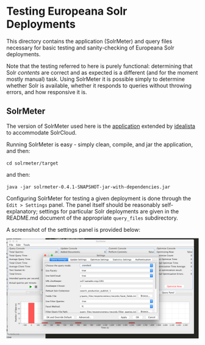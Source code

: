 # Testing Europeana Solr Deployments

This directory contains the application (SolrMeter) and query files necessary for basic testing and sanity-checking of Europeana Solr deployments. 

Note that the testing referred to here is purely functional: determining that Solr _contents_ are correct and as expected is a different (and for the moment mostly manual) task. Using SolrMeter it is possible simply to determine whether Solr is available, whether it responds to queries without throwing errors, and how responsive it is.

## SolrMeter

The version of SolrMeter used here is the [application](https://github.com/idealista/solrmeter) extended by [idealista](https://github.com/idealista) to accommodate SolrCloud.

Running SolrMeter is easy - simply clean, compile, and jar the application, and then:

`cd solrmeter/target`

and then:

`java -jar solrmeter-0.4.1-SNAPSHOT-jar-with-dependencies.jar`

Configuring SolrMeter for testing a given deployment is done through the `Edit > Settings` panel. The panel itself should be reasonably self-explanatory; settings for particular Solr deployments are given in the README.md document of the appropriate `query_files` subdirectory.

A screenshot of the settings panel is provided below:

![Settings Panel](settings_panel.png)